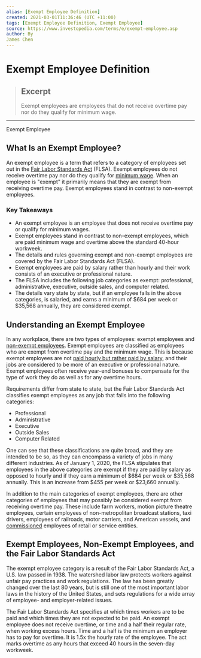 ```yaml
---
alias: [Exempt Employee Definition]
created: 2021-03-01T11:36:46 (UTC +11:00)
tags: [Exempt Employee Definition, Exempt Employee]
source: https://www.investopedia.com/terms/e/exempt-employee.asp
author: By
James Chen
---
```


# Exempt Employee Definition

> ## Excerpt
> Exempt employees are employees that do not receive overtime pay nor do they qualify for minimum wage.

---

Exempt Employee
## What Is an Exempt Employee?

An exempt employee is a term that refers to a category of employees set out in the [Fair Labor Standards Act](https://www.investopedia.com/terms/f/fair-labor-standards-act-flsa.asp) (FLSA). Exempt employees do not receive overtime pay nor do they qualify for [minimum wage](https://www.investopedia.com/terms/m/minimum_wage.asp). When an employee is "exempt" it primarily means that they are exempt from receiving overtime pay. Exempt employees stand in contrast to non-exempt employees.

### Key Takeaways

-   An exempt employee is an employee that does not receive overtime pay or qualify for minimum wages.
-   Exempt employees stand in contrast to non-exempt employees, which are paid minimum wage and overtime above the standard 40-hour workweek.
-   The details and rules governing exempt and non-exempt employees are covered by the Fair Labor Standards Act (FLSA).
-   Exempt employees are paid by salary rather than hourly and their work consists of an executive or professional nature.
-   The FLSA includes the following job categories as exempt: professional, administrative, executive, outside sales, and computer related.
-   The details vary state by state, but if an employee falls in the above categories, is salaried, and earns a minimum of $684 per week or $35,568 annually, they are considered exempt.

## Understanding an Exempt Employee

In any workplace, there are two types of employees: exempt employees and [non-exempt employees](https://www.investopedia.com/terms/n/nonexempt-employee.asp). Exempt employees are classified as employees who are exempt from overtime pay and the minimum wage. This is because exempt employees are not [paid hourly but rather paid by salary](https://www.investopedia.com/articles/personal-finance/031115/salary-vs-hourly-how-benefits-laws-differ.asp), and their jobs are considered to be more of an executive or professional nature. Exempt employees often receive year-end bonuses to compensate for the type of work they do as well as for any overtime hours.

Requirements differ from state to state, but the Fair Labor Standards Act classifies exempt employees as any job that falls into the following categories:

-   Professional
-   Administrative
-   Executive
-   Outside Sales
-   Computer Related

One can see that these classifications are quite broad, and they are intended to be so, as they can encompass a variety of jobs in many different industries. As of January 1, 2020, the FLSA stipulates that employees in the above categories are exempt if they are paid by salary as opposed to hourly and if they earn a minimum of $684 per week or $35,568 annually. This is an increase from $455 per week or $23,660 annually.

In addition to the main categories of exempt employees, there are other categories of employees that may possibly be considered exempt from receiving overtime pay. These include farm workers, motion picture theatre employees, certain employees of non-metropolitan broadcast stations, taxi drivers, employees of railroads, motor carriers, and American vessels, and [commissioned](https://www.investopedia.com/terms/c/commission.asp) employees of retail or service entities.

## Exempt Employees, Non-Exempt Employees, and the Fair Labor Standards Act

The exempt employee category is a result of the Fair Labor Standards Act, a U.S. law passed in 1938. The watershed labor law protects workers against unfair pay practices and work regulations. The law has been greatly changed over the last 80 years, but is still one of the most important labor laws in the history of the United States, and sets regulations for a wide array of employee- and employer-related issues.

The Fair Labor Standards Act specifies at which times workers are to be paid and which times they are not expected to be paid. An exempt employee does not receive overtime, or time and a half their regular rate, when working excess hours. Time and a half is the minimum an employer has to pay for overtime. It is 1.5x the hourly rate of the employee. The act marks overtime as any hours that exceed 40 hours in the seven-day workweek.

